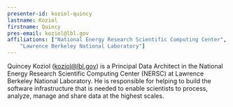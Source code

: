 ```yaml
---
presenter-id: koziol-quincy
lastname: Koziol
firstname: Quincy
pres-email: koziol@lbl.gov
affiliations: ["National Energy Research Scientific Computing Center", 
	"Lawrence Berkeley National Laboratory"]
---
```

Quincey Koziol (<koziol@lbl.gov>) is a Principal Data Architect in the
National Energy Research Scientific Computing Center (NERSC) at
Lawrence Berkeley National Laboratory. He is responsible for helping
to build the software infrastructure that is needed to enable
scientists to process, analyze, manage and share data at the highest
scales.

